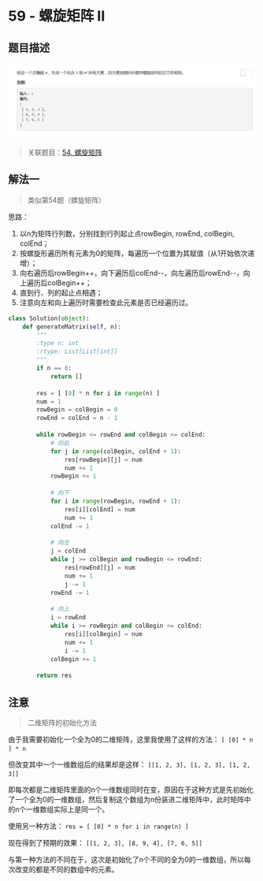 # 59 - 螺旋矩阵 II

## 题目描述
![problem](images/59.png)

>关联题目：[54. 螺旋矩阵](https://github.com/Rosevil1874/LeetCode/tree/master/Python-Solution/54_Spiral-Matrix)


## 解法一
>类似第54题（螺旋矩阵）

思路：
1. 以n为矩阵行列数，分别找到行列起止点rowBegin, rowEnd, colBegin, colEnd；
2. 按螺旋形遍历所有元素为0的矩阵，每遍历一个位置为其赋值（从1开始依次递增）；
3. 向右遍历后rowBegin++，向下遍历后colEnd--，向左遍历后rowEnd--，向上遍历后colBegin++；
4. 直到行、列的起止点相遇；
5. 注意向左和向上遍历时需要检查此元素是否已经遍历过。

```python
class Solution(object):
    def generateMatrix(self, n):
        """
        :type n: int
        :rtype: List[List[int]]
        """
        if n == 0:
            return []

        res = [ [0] * n for i in range(n) ]
        num = 1
        rowBegin = colBegin = 0
        rowEnd = colEnd = n - 1
        
        while rowBegin <= rowEnd and colBegin <= colEnd:
            # 向右
            for j in range(colBegin, colEnd + 1):
                res[rowBegin][j] = num
                num += 1
            rowBegin += 1

            # 向下
            for i in range(rowBegin, rowEnd + 1):
                res[i][colEnd] = num
                num += 1
            colEnd -= 1

            # 向左
            j = colEnd
            while j >= colBegin and rowBegin <= rowEnd:
                res[rowEnd][j] = num
                num += 1
                j -= 1
            rowEnd -= 1

            # 向上
            i = rowEnd
            while i >= rowBegin and colBegin <= colEnd:
                res[i][colBegin] = num
                num += 1
                i -= 1
            colBegin += 1
            
        return res
```

## 注意
>二维矩阵的初始化方法

由于我需要初始化一个全为0的二维矩阵，这里我使用了这样的方法：
`[ [0] * n ] * n`

但改变其中一个一维数组后的结果却是这样：
`[[1, 2, 3], [1, 2, 3], [1, 2, 3]]`

即每次都是二维矩阵里面的n个一维数组同时在变，原因在于这种方式是先初始化了一个全为0的一维数组，然后复制这个数组为n份装进二维矩阵中，此时矩阵中的n个一维数组实际上是同一个。

使用另一种方法：
`res = [ [0] * n for i in range(n) ]`

现在得到了预期的效果：
`[[1, 2, 3], [8, 9, 4], [7, 6, 5]]`

与第一种方法的不同在于，这次是初始化了n个不同的全为0的一维数组，所以每次改变的都是不同的数组中的元素。